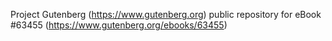 Project Gutenberg (https://www.gutenberg.org) public repository for eBook #63455 (https://www.gutenberg.org/ebooks/63455)
